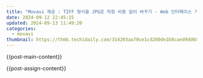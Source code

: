 ```yaml
---
title: "Movavi 제공 : TIFF 형식을 JPG로 자원 비용 없이 바꾸기 - Web 인터페이스 기법"
date: 2024-09-12 22:45:15
updated: 2024-09-13 11:49:20
categories:
  - movavi
thumbnail: https://thmb.techidaily.com/314203aa70ce1cd280de1b8caed9dd68a2d3fe23b8a42bb326b5ec5adab13e40.jpg
---
```


{{post-main-content}}

<ins class="adsbygoogle"
     style="display:block"
     data-ad-format="autorelaxed"
     data-ad-client="ca-pub-7571918770474297"
     data-ad-slot="1223367746"></ins>

{{post-assign-content}}

<ins class="adsbygoogle"
     style="display:block"
     data-ad-client="ca-pub-7571918770474297"
     data-ad-slot="8358498916"
     data-ad-format="auto"
     data-full-width-responsive="true"></ins>
